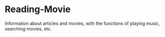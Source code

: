 # Reading-Movie
Information about articles and movies, with the functions of playing music, searching movies, etc.
